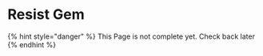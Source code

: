 # Resist Gem

{% hint style="danger" %}
This Page is not complete yet. Check back later
{% endhint %}

